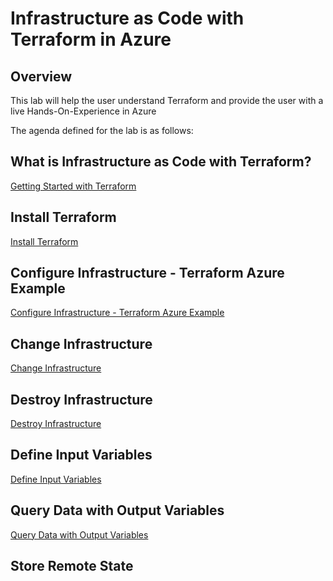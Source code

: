 # Infrastructure as Code with Terraform in Azure

## Overview

This lab will help the user understand Terraform and provide the user with a live Hands-On-Experience in Azure

The agenda defined for the lab is as follows:

## What is Infrastructure as Code with Terraform?

[Getting Started with Terraform](https://github.com/SD-14/EduLabs/blob/SD/Hashicorp/Azure/Module%201:%20Getting%20Started%20with%20Terraform.md)

## Install Terraform

[Install Terraform](https://github.com/SD-14/EduLabs/blob/SD/Hashicorp/Azure/Module%202:%20Install%20Terraform.md)

## Configure Infrastructure - Terraform Azure Example

[Configure Infrastructure - Terraform Azure Example](https://github.com/SD-14/EduLabs/blob/SD/Hashicorp/Azure/Module%203:%20Build%20Infrastructure%20-%20Terraform%20Azure%20Example.md)

## Change Infrastructure

[Change Infrastructure](https://github.com/SD-14/EduLabs/blob/SD/Hashicorp/Azure/Module%204:%20Change%20Infrastructure.md)

## Destroy Infrastructure

[Destroy Infrastructure](https://github.com/SD-14/EduLabs/blob/SD/Hashicorp/Azure/Module%205:%20Destroy%20Infrastructure.md)

## Define Input Variables

[Define Input Variables](https://github.com/SD-14/EduLabs/blob/SD/Hashicorp/Azure/Module%206:%20Define%20Input%20Variables.md)

## Query Data with Output Variables

[Query Data with Output Variables](https://github.com/SD-14/EduLabs/blob/SD/Hashicorp/Azure/Module%207:%20Query%20Data%20with%20Output%20Variables.md)

## Store Remote State


